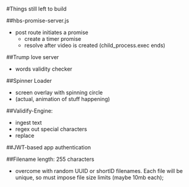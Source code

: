 #Things still left to build

##hbs-promise-server.js
- post route initiates a promise
    - create a timer promise
    - resolve after video is created (child_process.exec ends)

##Trump love server
- words validity checker
    
    
##Spinner Loader
- screen overlay with spinning circle
- (actual, animation of stuff happening)

##Validify-Engine:
- ingest text
- regex out special characters
- replace
    
    
    
##JWT-based app authentication

##Filename length: 255 characters
- overcome with random UUID or shortID filenames. Each file will be unique, so must impose file size limits (maybe 10mb each);